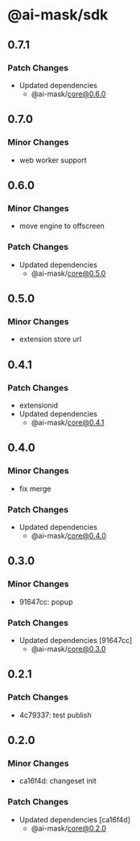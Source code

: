 # @ai-mask/sdk

## 0.7.1

### Patch Changes

- Updated dependencies
  - @ai-mask/core@0.6.0

## 0.7.0

### Minor Changes

- web worker support

## 0.6.0

### Minor Changes

- move engine to offscreen

### Patch Changes

- Updated dependencies
  - @ai-mask/core@0.5.0

## 0.5.0

### Minor Changes

- extension store url

## 0.4.1

### Patch Changes

- extensionid
- Updated dependencies
  - @ai-mask/core@0.4.1

## 0.4.0

### Minor Changes

- fix merge

### Patch Changes

- Updated dependencies
  - @ai-mask/core@0.4.0

## 0.3.0

### Minor Changes

- 91647cc: popup

### Patch Changes

- Updated dependencies [91647cc]
  - @ai-mask/core@0.3.0

## 0.2.1

### Patch Changes

- 4c79337: test publish

## 0.2.0

### Minor Changes

- ca16f4d: changeset init

### Patch Changes

- Updated dependencies [ca16f4d]
  - @ai-mask/core@0.2.0
